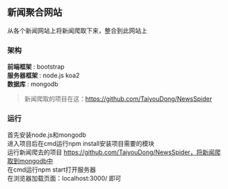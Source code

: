## 新闻聚合网站

从各个新闻网站上将新闻爬取下来，整合到此网站上<br>

### 架构

__前端框架__ : bootstrap<br>
__服务器框架__ : node.js koa2<br>
__数据库__ : mongodb 

> 新闻爬取的项目在这：https://github.com/TaiyouDong/NewsSpider

### 运行
首先安装node.js和mongodb<br>
进入项目后在cmd运行npm install安装项目需要的模块<br>
运行新闻爬去的项目 https://github.com/TaiyouDong/NewsSpider，将新闻爬取到mongodb中<br>
在cmd运行npm start打开服务器<br>
在浏览器加载页面：localhost:3000/ 即可<br>


